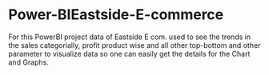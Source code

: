 # Power-BIEastside-E-commerce
For this PowerBI project data of Eastside E com. used to see the trends in the sales categorially, profit product wise and all other top-bottom and other parameter to visualize data so one can easily get the details for the Chart and Graphs.
